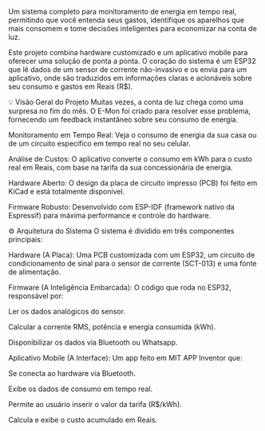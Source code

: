 Um sistema completo para monitoramento de energia em tempo real, permitindo que você entenda seus gastos, identifique os aparelhos que mais consomem e tome decisões inteligentes para economizar na conta de luz.

Este projeto combina hardware customizado e um aplicativo mobile para oferecer uma solução de ponta a ponta. O coração do sistema é um ESP32 que lê dados de um sensor de corrente não-invasivo e os envia para um aplicativo, onde são traduzidos em informações claras e acionáveis sobre seu consumo e gastos em Reais (R$).

💡 Visão Geral do Projeto
Muitas vezes, a conta de luz chega como uma surpresa no fim do mês. O E-Mon foi criado para resolver esse problema, fornecendo um feedback instantâneo sobre seu consumo de energia.

Monitoramento em Tempo Real: Veja o consumo de energia da sua casa ou de um circuito específico em tempo real no seu celular.

Análise de Custos: O aplicativo converte o consumo em kWh para o custo real em Reais, com base na tarifa da sua concessionária de energia.

Hardware Aberto: O design da placa de circuito impresso (PCB) foi feito em KiCad e está totalmente disponível.

Firmware Robusto: Desenvolvido com ESP-IDF (framework nativo da Espressif) para máxima performance e controle do hardware.

⚙️  Arquitetura do Sistema
O sistema é dividido em três componentes principais:

Hardware (A Placa): Uma PCB customizada com um ESP32, um circuito de condicionamento de sinal para o sensor de corrente (SCT-013) e uma fonte de alimentação.

Firmware (A Inteligência Embarcada): O código que roda no ESP32, responsável por:

Ler os dados analógicos do sensor.

Calcular a corrente RMS, potência e energia consumida (kWh).

Disponibilizar os dados via Bluetooth ou Whatsapp.

Aplicativo Mobile (A Interface): Um app feito em MIT APP Inventor que:

Se conecta ao hardware via Bluetooth.

Exibe os dados de consumo em tempo real.

Permite ao usuário inserir o valor da tarifa (R$/kWh).

Calcula e exibe o custo acumulado em Reais.

